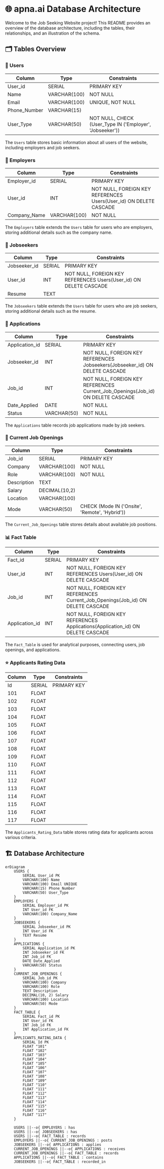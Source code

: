 # 🌐 apna.ai Database Architecture

Welcome to the Job Seeking Website project! This README provides an overview of the database architecture, including the tables, their relationships, and an illustration of the schema.

## 🗂️ Tables Overview

### 👥 Users

| Column       | Type         | Constraints                                            |
|--------------|--------------|--------------------------------------------------------|
| User_id      | SERIAL       | PRIMARY KEY                                            |
| Name         | VARCHAR(100) | NOT NULL                                               |
| Email        | VARCHAR(100) | UNIQUE, NOT NULL                                       |
| Phone_Number | VARCHAR(15)  |                                                        |
| User_Type    | VARCHAR(50)  | NOT NULL, CHECK (User_Type IN ('Employer', 'Jobseeker'))|

The `Users` table stores basic information about all users of the website, including employers and job seekers.

### 🏢 Employers

| Column        | Type         | Constraints                           |
|---------------|--------------|---------------------------------------|
| Employer_id   | SERIAL       | PRIMARY KEY                           |
| User_id       | INT          | NOT NULL, FOREIGN KEY REFERENCES Users(User_id) ON DELETE CASCADE |
| Company_Name  | VARCHAR(100) | NOT NULL                              |

The `Employers` table extends the `Users` table for users who are employers, storing additional details such as the company name.

### 📄 Jobseekers

| Column         | Type         | Constraints                           |
|----------------|--------------|---------------------------------------|
| Jobseeker_id   | SERIAL       | PRIMARY KEY                           |
| User_id        | INT          | NOT NULL, FOREIGN KEY REFERENCES Users(User_id) ON DELETE CASCADE |
| Resume         | TEXT         |                                       |

The `Jobseekers` table extends the `Users` table for users who are job seekers, storing additional details such as the resume.

### 📝 Applications

| Column          | Type         | Constraints                           |
|-----------------|--------------|---------------------------------------|
| Application_id  | SERIAL       | PRIMARY KEY                           |
| Jobseeker_id    | INT          | NOT NULL, FOREIGN KEY REFERENCES Jobseekers(Jobseeker_id) ON DELETE CASCADE |
| Job_id          | INT          | NOT NULL, FOREIGN KEY REFERENCES Current_Job_Openings(Job_id) ON DELETE CASCADE |
| Date_Applied    | DATE         | NOT NULL                              |
| Status          | VARCHAR(50)  | NOT NULL                              |

The `Applications` table records job applications made by job seekers.

### 📌 Current Job Openings

| Column        | Type         | Constraints                            |
|---------------|--------------|----------------------------------------|
| Job_id        | SERIAL       | PRIMARY KEY                            |
| Company       | VARCHAR(100) | NOT NULL                               |
| Role          | VARCHAR(100) | NOT NULL                               |
| Description   | TEXT         |                                        |
| Salary        | DECIMAL(10,2)|                                        |
| Location      | VARCHAR(100) |                                        |
| Mode          | VARCHAR(50)  | CHECK (Mode IN ('Onsite', 'Remote', 'Hybrid')) |

The `Current_Job_Openings` table stores details about available job positions.

### 📊 Fact Table

| Column          | Type         | Constraints                           |
|-----------------|--------------|---------------------------------------|
| Fact_id         | SERIAL       | PRIMARY KEY                           |
| User_id         | INT          | NOT NULL, FOREIGN KEY REFERENCES Users(User_id) ON DELETE CASCADE |
| Job_id          | INT          | NOT NULL, FOREIGN KEY REFERENCES Current_Job_Openings(Job_id) ON DELETE CASCADE |
| Application_id  | INT          | NOT NULL, FOREIGN KEY REFERENCES Applications(Application_id) ON DELETE CASCADE |

The `Fact_Table` is used for analytical purposes, connecting users, job openings, and applications.

### ⭐ Applicants Rating Data

| Column  | Type  | Constraints |
|---------|-------|-------------|
| Id      | SERIAL| PRIMARY KEY |
| 101     | FLOAT |             |
| 102     | FLOAT |             |
| 103     | FLOAT |             |
| 104     | FLOAT |             |
| 105     | FLOAT |             |
| 106     | FLOAT |             |
| 107     | FLOAT |             |
| 108     | FLOAT |             |
| 109     | FLOAT |             |
| 110     | FLOAT |             |
| 111     | FLOAT |             |
| 112     | FLOAT |             |
| 113     | FLOAT |             |
| 114     | FLOAT |             |
| 115     | FLOAT |             |
| 116     | FLOAT |             |
| 117     | FLOAT |             |

The `Applicants_Rating_Data` table stores rating data for applicants across various criteria.

## 🏗️ Database Architecture

```mermaid
erDiagram
    USERS {
        SERIAL User_id PK
        VARCHAR(100) Name
        VARCHAR(100) Email UNIQUE
        VARCHAR(15) Phone_Number
        VARCHAR(50) User_Type
    }
    EMPLOYERS {
        SERIAL Employer_id PK
        INT User_id FK
        VARCHAR(100) Company_Name
    }
    JOBSEEKERS {
        SERIAL Jobseeker_id PK
        INT User_id FK
        TEXT Resume
    }
    APPLICATIONS {
        SERIAL Application_id PK
        INT Jobseeker_id FK
        INT Job_id FK
        DATE Date_Applied
        VARCHAR(50) Status
    }
    CURRENT_JOB_OPENINGS {
        SERIAL Job_id PK
        VARCHAR(100) Company
        VARCHAR(100) Role
        TEXT Description
        DECIMAL(10, 2) Salary
        VARCHAR(100) Location
        VARCHAR(50) Mode
    }
    FACT_TABLE {
        SERIAL Fact_id PK
        INT User_id FK
        INT Job_id FK
        INT Application_id FK
    }
    APPLICANTS_RATING_DATA {
        SERIAL Id PK
        FLOAT "101"
        FLOAT "102"
        FLOAT "103"
        FLOAT "104"
        FLOAT "105"
        FLOAT "106"
        FLOAT "107"
        FLOAT "108"
        FLOAT "109"
        FLOAT "110"
        FLOAT "111"
        FLOAT "112"
        FLOAT "113"
        FLOAT "114"
        FLOAT "115"
        FLOAT "116"
        FLOAT "117"
    }

    USERS ||--o{ EMPLOYERS : has
    USERS ||--o{ JOBSEEKERS : has
    USERS ||--o{ FACT_TABLE : records
    EMPLOYERS ||--o{ CURRENT_JOB_OPENINGS : posts
    JOBSEEKERS ||--o{ APPLICATIONS : applies
    CURRENT_JOB_OPENINGS ||--o{ APPLICATIONS : receives
    CURRENT_JOB_OPENINGS ||--o{ FACT_TABLE : records
    APPLICATIONS ||--o{ FACT_TABLE : contains
    JOBSEEKERS ||--o{ FACT_TABLE : recorded_in
